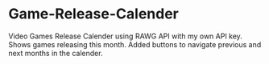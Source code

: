 # Game-Release-Calender

Video Games Release Calender using RAWG API with my own API key. Shows games releasing this month. Added buttons to navigate previous and next months in the calender.
